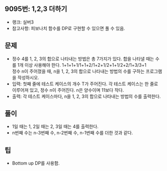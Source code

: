 <h2>9095번: 1,2,3 더하기</h2>
<ul>
  <li>랭크: 실버3</li>
  <li>참고사항: 피보나치 함수를 DP로 구현할 수 있으면 풀 수 있음.</li>
</ul>
<h2>문제</h2>
<ul>
  <li>정수 4를 1, 2, 3의 합으로 나타내는 방법은 총 7가지가 있다. 합을 나타낼 때는 수를 1개 이상 사용해야 한다.
    1+1+1+1/1+1+2/1+2+1/2+1+1/2+2/1+3/3+1<br>
    정수 n이 주어졌을 때, n을 1, 2, 3의 합으로 나타내는 방법의 수를 구하는 프로그램을 작성하시오.</li>
  <li>입력: 첫째 줄에 테스트 케이스의 개수 T가 주어진다. 각 테스트 케이스는 한 줄로 이루어져 있고, 정수 n이 주어진다. n은 양수이며 11보다 작다.</li>
  <li>출력: 각 테스트 케이스마다, n을 1, 2, 3의 합으로 나타내는 방법의 수를 출력한다.</li>
</ul>
<h2>풀이</h2>
<ul>
  <li>1일 때는 1, 2일 때는 2, 3일 때는 4를 출력한다.</li>
  <li>n번째 수는 n-3번째 수, n-2번째 수, n-1번째 수를 더한 것과 같다.</li>
</ul>
<h2>팁</h2>
<ul>
  <li>Bottom up DP를 사용함.</li>
</ul>
